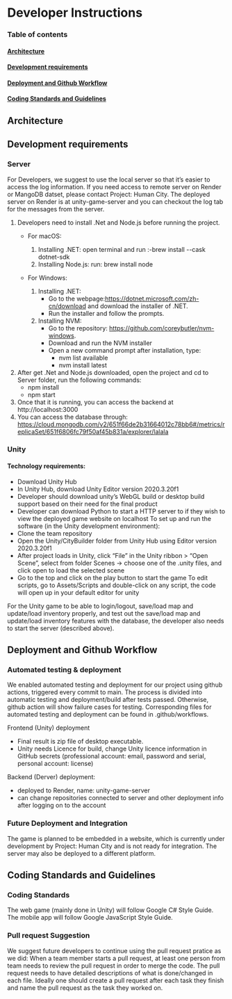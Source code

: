 # Developer Instructions

### Table of contents
#### [Architecture](#architecture)
#### [Development requirements](#development-requirements)
#### [Deployment and Github Workflow](#deployment-and-github-workflow)
#### [Coding Standards and Guidelines](#coding-standards-and-guidelines)

## Architecture



## Development requirements
### Server
For Developers, we suggest to use the local server so that it’s easier to access the log information. 
If you need access to remote server on Render or MangoDB datset, please contact Project: Human City. The deployed server on Render is at unity-game-server and you can checkout the log tab for the messages from the server.

1. Developers need to install .Net and Node.js before running the project.
	- For macOS:
		1. Installing .NET:  open terminal and run :-brew install --cask dotnet-sdk
		2. Installing Node.js: run: brew install node

	- For Windows:
		1. Installing .NET: 
			- Go to the webpage:https://dotnet.microsoft.com/zh-cn/download and download the installer of .NET. 
			- Run the installer and follow the prompts.
		2. Installing NVM: 
			- Go to the repository: https://github.com/coreybutler/nvm-windows.
			- Download and run the NVM installer
			- Open a new command prompt after installation, type:
		  		- nvm list available
				- nvm install latest
2. After get .Net and Node.js downloaded, open the project and cd to Server folder, run the following commands:
	- npm install
	- npm start
3. Once that it is running, you can access the backend at http://localhost:3000
4. You can access the database through: https://cloud.mongodb.com/v2/651f66de2b31664012c78bb6#/metrics/replicaSet/651f6806fc79f50af45b831a/explorer/lalala 

### Unity
#### Technology requirements: 
- Download Unity Hub
- In Unity Hub, download Unity Editor version 2020.3.20f1
- Developer should download unity’s WebGL build or desktop build support based on their need for the final product
- Developer can download Python to start a HTTP server to if they wish to view the deployed game website on localhost
To set up and run the software (in the Unity development environment):
- Clone the team repository
- Open the Unity/CityBuilder folder from Unity Hub using Editor version 2020.3.20f1
- After project loads in Unity, click “File” in the Unity ribbon > “Open Scene”, select from folder Scenes -> choose one of the .unity files, and click open to load the selected scene
- Go to the top and click on the play button to start the game
To edit scripts, go to Assets/Scripts and double-click on any script, the code will open up in your default editor for unity

For the Unity game to be able to login/logout, save/load map and update/load inventory properly, and test out the save/load map and update/load inventory features with the database, the developer also needs to start the server (described above).


## Deployment and Github Workflow
### Automated testing & deployment
We enabled automated testing and deployment for our project using github actions, triggered every commit to main. The process is divided into automatic testing and deployment/build after tests passed. Otherwise, github action will show failure cases for testing. Corresponding files for automated testing and deployment can be found in .github/workflows. 

Frontend (Unity) deployment
- Final result is zip file of desktop executable.
- Unity needs Licence for build, change Unity licence information in GitHub secrets (professional account: email, password and serial, personal account: license)

Backend (Derver) deployment:
- deployed to Render, name: unity-game-server
- can change repositories connected to server and other deployment info after logging on to the account

### Future Deployment and Integration
The game is planned to be embedded in a website, which is currently under development by Project: Human City and is not ready for integration. The server may also be deployed to a different platform. 

## Coding Standards and Guidelines
### Coding Standards
The web game (mainly done in Unity) will follow Google C# Style Guide.  
The mobile app will follow ​Google JavaScript Style Guide.

### Pull request Suggestion
We suggest future developers to continue using the pull request pratice as we did:
When a team member starts a pull request, at least one person from team needs to review the pull request in order to merge the code. The pull request needs to have detailed descriptions of what is done/changed in each file. Ideally one should create a pull request after each task they finish and name the pull request as the task they worked on.
